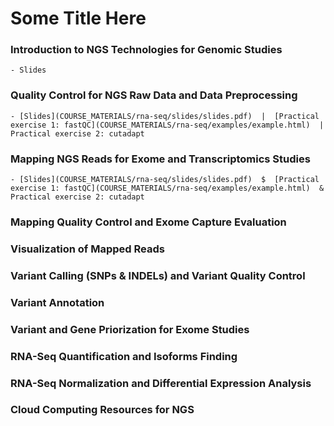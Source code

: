 Some Title Here
===============

### Introduction to NGS Technologies for Genomic Studies

    - Slides

### Quality Control for NGS Raw Data and Data Preprocessing

    - [Slides](COURSE_MATERIALS/rna-seq/slides/slides.pdf)  |  [Practical exercise 1: fastQC](COURSE_MATERIALS/rna-seq/examples/example.html)  |  Practical exercise 2: cutadapt
   

### Mapping NGS Reads for Exome and Transcriptomics Studies

    - [Slides](COURSE_MATERIALS/rna-seq/slides/slides.pdf)  $  [Practical exercise 1: fastQC](COURSE_MATERIALS/rna-seq/examples/example.html)  &  Practical exercise 2: cutadapt

### Mapping Quality Control and Exome Capture Evaluation



### Visualization of Mapped Reads



### Variant Calling (SNPs & INDELs) and Variant Quality Control



### Variant Annotation



### Variant and Gene Priorization for Exome Studies



### RNA-Seq Quantification and Isoforms Finding



### RNA-Seq Normalization and Differential Expression Analysis



### Cloud Computing Resources for NGS
